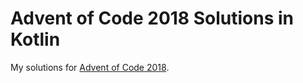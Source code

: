 Advent of Code 2018 Solutions in Kotlin
=======================================

My solutions for [Advent of Code 2018](https://adventofcode.com/2018).

